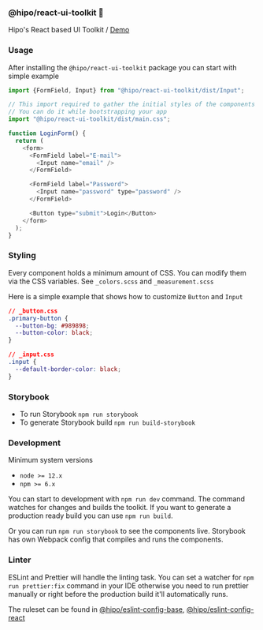 ### @hipo/react-ui-toolkit 🧩

Hipo's React based UI Toolkit / [Demo](https://react-ui-toolkit.now.sh/)

### Usage

After installing the `@hipo/react-ui-toolkit` package you can start with simple example

```javascript
import {FormField, Input} from "@hipo/react-ui-toolkit/dist/Input";

// This import required to gather the initial styles of the components
// You can do it while bootstrapping your app
import "@hipo/react-ui-toolkit/dist/main.css";

function LoginForm() {
  return (
    <form>
      <FormField label="E-mail">
        <Input name="email" />
      </FormField>

      <FormField label="Password">
        <Input name="password" type="password" />
      </FormField>

      <Button type="submit">Login</Button>
    </form>
  );
}
```

### Styling

Every component holds a minimum amount of CSS. You can modify them via the CSS variables. See `_colors.scss` and `_measurement.scss`

Here is a simple example that shows how to customize `Button` and `Input`

```css
// _button.css
.primary-button {
  --button-bg: #989898;
  --button-color: black;
}

// _input.css
.input {
  --default-border-color: black;
}
```

### Storybook

- To run Storybook `npm run storybook`
- To generate Storybook build `npm run build-storybook`

### Development

Minimum system versions

- `node >= 12.x`
- `npm >= 6.x`

You can start to development with `npm run dev` command. The command watches for changes and builds the toolkit. If you want to generate a production ready build you can use `npm run build`.

Or you can run `npm run storybook` to see the components live. Storybook has own Webpack config that compiles and runs the components.

### Linter

ESLint and Prettier will handle the linting task. You can set a watcher for `npm run prettier:fix` command in your IDE otherwise you need to run prettier manually or right before the production build it'll automatically runs.

The ruleset can be found in [@hipo/eslint-config-base](https://github.com/Hipo/eslint-config-hipo-base), [@hipo/eslint-config-react](https://github.com/Hipo/eslint-config-hipo-base)
